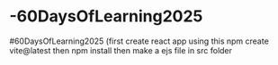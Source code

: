 # -60DaysOfLearning2025
#60DaysOfLearning2025
 (first 
  create react app using this
  npm create vite@latest
  then 
  npm install
  then make a ejs  file in src folder 
